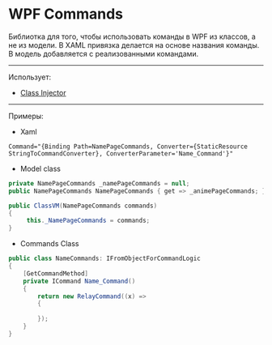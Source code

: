 # WPF Commands
Библиотка для того, чтобы использовать команды в WPF из классов, а не из модели. В XAML привязка делается на основе названия команды. В модель добавляется с реализованными командами.
___
Использует:
- [Class Injector](https://github.com/telikey/ClassInjector)

___
Примеры:
- Xaml
```xaml
Command="{Binding Path=NamePageCommands, Converter={StaticResource StringToCommandConverter}, ConverterParameter='Name_Command'}"
```
- Model class
```c#
private NamePageCommands _namePageCommands = null;
public NamePageCommands NamePageCommands { get => _animePageCommands; }

public ClassVM(NamePageCommands commands)
{
     this._NamePageCommands = commands;
}
```
- Commands Class
```c#
public class NameCommands: IFromObjectForCommandLogic
{
    [GetCommandMethod]
    private ICommand Name_Command()
    {
        return new RelayCommand((x) =>
        {
                
        });
    }
}
```
